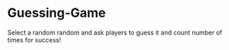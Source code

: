 # Guessing-Game
Select a random random and ask players to guess it and count number of times for success!
